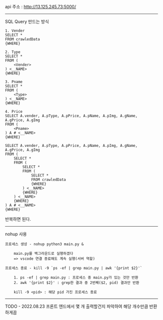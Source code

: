 api 주소 : http://13.125.245.73:5000/

***

SQL Query 만드는 방식

```
1. Vender
SELECT *
FROM crawledData
{WHERE}
```

```
2. Type
SELECT * 
FROM (
	<Vender>
) <__NAME>
{WHERE}
```

```
3. Pname
SELECT * 
FROM (
	<Type>
) <__NAME>
{WHERE}
```

```
4. Price
SELECT A.vender, A.pType, A.pPrice, A.pName, A.pImg, A.gName, A.gPrice, A.gImg 
FROM (
	<Pname>
) A # <__NAME>
{WHERE}
```

```
SELECT A.vender, A.pType, A.pPrice, A.pName, A.pImg, A.gName, A.gPrice, A.gImg 
FROM (
	SELECT * 
	FROM (
		SELECT * 
		FROM (
			SELECT *
			FROM crawledData
			{WHERE}
		) <__NAME>
		{WHERE}
	) <__NAME>
	{WHERE}
) A # <__NAME>
{WHERE}
```

반복하면 된다.

***

nohup 사용

    프로세스 생성 - nohup python3 main.py &

        main.py를 백그라운드로 실행하겠다
        => vscode 연결 종료해도 계속 실행(서버 역할)

    프로세스 종료 - kill -9 `ps -ef | grep main.py | awk '{print $2}'`

        1. ps -ef | grep main.py : 프로세스 중 main.py가 있는 것만 반환
        2. awk '{print $2}' : grep한 결과 중 2번째($2, pid) 결과만 반환

        kill -9 <pid> : 해당 pid 가진 프로세스 종료

***

TODO - 2022.08.23
	프론트 엔드에서 몇 개 출력할건지 파악하여 해당 개수만큼 반환하게끔
